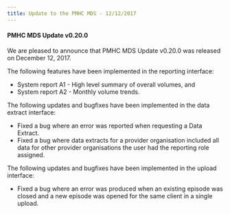 ```yaml
---
title: Update to the PMHC MDS - 12/12/2017
---
```


#### PMHC MDS Update v0.20.0 ####

We are pleased to announce that PMHC MDS Update v0.20.0 was released on December 12, 2017.

The following features have been implemented in the reporting interface:

* System report A1 - High level summary of overall volumes, and
* System report A2 - Monthly volume trends.


The following updates and bugfixes have been implemented in the data extract interface:

* Fixed a bug where an error was reported when requesting a Data Extract.
* Fixed a bug where data extracts for a provider organisation included all data for other provider organisations the user had the reporting role assigned.


The following updates and bugfixes have been implemented in the upload interface:

* Fixed a bug where an error was produced when an existing episode was closed and a new episode was opened for the same client in a single upload.

